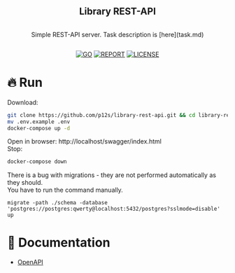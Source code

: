 <div align="center">
<article style="display: flex; flex-direction: column; align-items: center; justify-content: center;">
  <h1 style="width: 100%; text-align: center;">Library REST-API</h1>
  <p>Simple REST-API server. Task description is [here](task.md)</p>
</article>

<div align="center">

[![GO][go-badge]][go-url] [![REPORT][report-badge]][report-url] [![LICENSE][license-badge]][license-url]
  
[license-badge]: https://img.shields.io/npm/l/@douyinfe/semi-ui
[license-url]: https://github.com/p12s/library-rest-api/blob/master/LICENSE
[go-badge]: https://img.shields.io/github/go-mod/go-version/p12s/library-rest-api?style=plastic
[go-url]: https://github.com/p12s/library-rest-api/blob/master/go.mod
[report-badge]: https://goreportcard.com/badge/github.com/p12s/library-rest-api
[report-url]: https://goreportcard.com/report/github.com/p12s/library-rest-api

</div>
</div>

# 🔥 Run
Download:
```sh
git clone https://github.com/p12s/library-rest-api.git && cd library-rest-api
mv .env.example .env
docker-compose up -d
```
Open in browser: http://localhost/swagger/index.html  
Stop:  
```sh
docker-compose down
```

There is a bug with migrations - they are not performed automatically as they should.  
You have to run the command manually.
```
migrate -path ./schema -database 'postgres://postgres:qwerty@localhost:5432/postgres?sslmode=disable' up
```

# 📌 Documentation
* [OpenAPI](docs/README.md)
